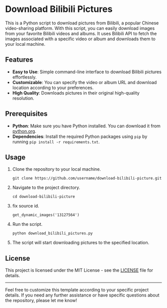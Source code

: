 # Download Bilibili Pictures

This is a Python script to download pictures from Bilibili, a popular Chinese video-sharing platform. With this script, you can easily download images from your favorite Bilibili videos and albums. It uses Bilibili API to fetch the images associated with a specific video or album and downloads them to your local machine.

## Features

- **Easy to Use**: Simple command-line interface to download Bilibili pictures effortlessly.
- **Customizable**: You can specify the video or album URL and download location according to your preferences.
- **High Quality**: Downloads pictures in their original high-quality resolution.

## Prerequisites

- **Python**: Make sure you have Python installed. You can download it from [python.org](https://www.python.org/downloads/).
- **Dependencies**: Install the required Python packages using `pip` by running `pip install -r requirements.txt`.

## Usage

1. Clone the repository to your local machine.

    ```
    git clone https://github.com/username/download-bilibili-picture.git
    ```

2. Navigate to the project directory.

    ```
    cd download-bilibili-picture
    ```

3. fix source id.

    ```
    get_dynamic_images('13127564')
    ```

4. Run the script.

    ```
    python download_bilibili_pictures.py
    ```


5. The script will start downloading pictures to the specified location.

## License

This project is licensed under the MIT License - see the [LICENSE](LICENSE) file for details.

---

Feel free to customize this template according to your specific project details. If you need any further assistance or have specific questions about the repository, please let me know!
